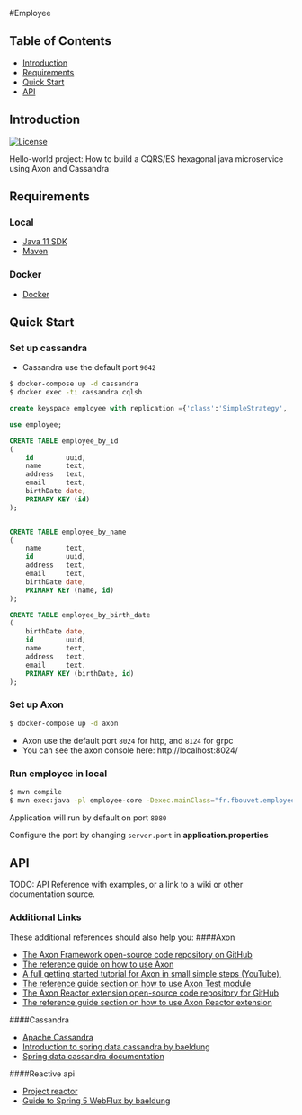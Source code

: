#Employee 

## Table of Contents

- [Introduction](#introduction)
- [Requirements](#requirements)
- [Quick Start](#quick-start)
- [API](#requirements)


## Introduction

[![License](https://img.shields.io/badge/License-MIT%202.0-blue.svg)](https://opensource.org/licenses/MIT)


Hello-world project: How to build a CQRS/ES hexagonal java microservice using Axon and Cassandra


## Requirements


### Local
* [Java 11 SDK](https://www.oracle.com/java/technologies/downloads/#java11)
* [Maven](https://maven.apache.org/download.cgi)

### Docker
* [Docker](https://www.docker.com/get-docker)

## Quick Start

### Set up cassandra

- Cassandra use the default port `9042`

```bash
$ docker-compose up -d cassandra
$ docker exec -ti cassandra cqlsh
```
```sql
create keyspace employee with replication ={'class':'SimpleStrategy', 'replication_factor':1};

use employee;

CREATE TABLE employee_by_id
(
    id        uuid,
    name      text,
    address   text,
    email     text,
    birthDate date,
    PRIMARY KEY (id)
);


CREATE TABLE employee_by_name
(
    name      text,
    id        uuid,
    address   text,
    email     text,
    birthDate date,
    PRIMARY KEY (name, id)
);

CREATE TABLE employee_by_birth_date
(
    birthDate date,
    id        uuid,
    name      text,
    address   text,
    email     text,
    PRIMARY KEY (birthDate, id)
);
```

### Set up Axon
```bash
$ docker-compose up -d axon
```
- Axon use the default port `8024` for http, and `8124` for grpc
- You can see the axon console here: http://localhost:8024/

### Run employee in local
```bash
$ mvn compile
$ mvn exec:java -pl employee-core -Dexec.mainClass="fr.fbouvet.employee.EmployeeApplication"
```

Application will run by default on port `8080`

Configure the port by changing `server.port` in __application.properties__


## API
TODO: API Reference with examples, or a link to a wiki or other documentation source.

### Additional Links
These additional references should also help you:
####Axon
* [The Axon Framework open-source code repository on GitHub](https://github.com/AxonFramework)
* [The reference guide on how to use Axon](https://docs.axoniq.io/reference-guide/)
* [A full getting started tutorial for Axon in small simple steps (YouTube).](https://www.youtube.com/watch?v=tqn9p8Duy54&list=PL4O1nDpoa5KQkkApGXjKi3rzUW3II5pjm)
* [The reference guide section on how to use Axon Test module](https://docs.axoniq.io/reference-guide/axon-framework/testing)
* [The Axon Reactor extension open-source code repository for GitHub](https://github.com/AxonFramework/extension-reactor)
* [The reference guide section on how to use Axon Reactor extension](https://docs.axoniq.io/reference-guide/extensions/reactor)
 
####Cassandra
* [Apache Cassandra](https://cassandra.apache.org/_/index.html)
* [Introduction to spring data cassandra by baeldung](https://www.baeldung.com/spring-data-cassandra-tutorial)
* [Spring data cassandra documentation](https://spring.io/projects/spring-data-cassandra)

####Reactive api
* [Project reactor](https://projectreactor.io/)
* [Guide to Spring 5 WebFlux by baeldung](https://www.baeldung.com/spring-webflux)
